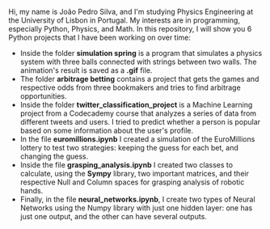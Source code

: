 Hi, my name is João Pedro Silva, and I'm studying Physics Engineering at the University of Lisbon in Portugal. My interests are in programming, especially Python, Physics, and Math. 
In this repository, I will show you 6 Python projects that I have been working on over time:
- Inside the folder **simulation spring** is a program that simulates a physics system with three balls connected with strings between two walls. The animation's result is saved as a **.gif** file.
- The folder **arbitrage betting** contains a project that gets the games and respective odds from three bookmakers and tries to find arbitrage opportunities.
- Inside the folder **twitter_classification_project** is a Machine Learning project from a Codecademy course that analyzes a series of data from different tweets and users. I tried to predict whether a person is popular based on some information about the user's profile.
- In the file **euromillions.ipynb** I created a simulation of the EuroMillions lottery to test two strategies: keeping the guess for each bet, and changing the guess.
- Inside the file **grasping_analysis.ipynb** I created two classes to calculate, using the **Sympy** library, two important matrices, and their respective Null and Column spaces for grasping analysis of robotic hands.
- Finally, in the file **neural_networks.ipynb**, I create two types of Neural Networks using the Numpy library with just one hidden layer: one has just one output, and the other can have several outputs.




